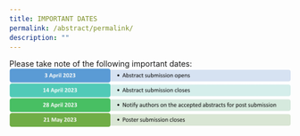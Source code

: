 ```yaml
---
title: IMPORTANT DATES
permalink: /abstract/permalink/
description: ""
---
```

Please take note of the following important dates:
![](/images/ermcs-website-important-dates.jpg)